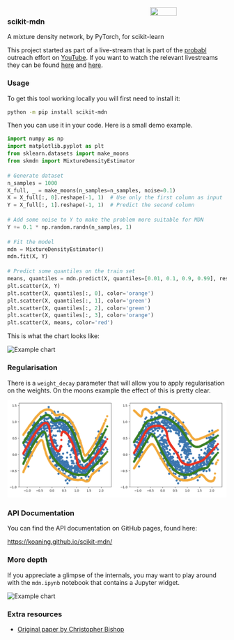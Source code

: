 <img src="docs/images/mix.png" width="35%" height="35%" align="right" />

### scikit-mdn

A mixture density network, by PyTorch, for scikit-learn

This project started as part of a live-stream that is part of the [probabl](https://probabl.ai/) outreach effort on [YouTube](https://www.youtube.com/channel/UCIat2Cdg661wF5DQDWTQAmg). If you want to watch the relevant livestreams they can be found [here](https://youtube.com/live/bPcI5bReUMQ) and [here](https://youtube.com/live/K0VY-5GuMCQ). 

### Usage

To get this tool working locally you will first need to install it:

```bash
python -m pip install scikit-mdn
```

Then you can use it in your code. Here is a small demo example.

```python
import numpy as np
import matplotlib.pyplot as plt
from sklearn.datasets import make_moons
from skmdn import MixtureDensityEstimator

# Generate dataset
n_samples = 1000
X_full, _ = make_moons(n_samples=n_samples, noise=0.1)
X = X_full[:, 0].reshape(-1, 1)  # Use only the first column as input
Y = X_full[:, 1].reshape(-1, 1)  # Predict the second column

# Add some noise to Y to make the problem more suitable for MDN
Y += 0.1 * np.random.randn(n_samples, 1)

# Fit the model
mdn = MixtureDensityEstimator()
mdn.fit(X, Y)

# Predict some quantiles on the train set 
means, quantiles = mdn.predict(X, quantiles=[0.01, 0.1, 0.9, 0.99], resolution=100000)
plt.scatter(X, Y)
plt.scatter(X, quantiles[:, 0], color='orange')
plt.scatter(X, quantiles[:, 1], color='green')
plt.scatter(X, quantiles[:, 2], color='green')
plt.scatter(X, quantiles[:, 3], color='orange')
plt.scatter(X, means, color='red')
```

This is what the chart looks like:

![Example chart](docs/demo.png)


### Regularisation 

There is a `weight_decay` parameter that will allow you to apply regularisation on the weights. On the moons example the effect of this is pretty clear. 

![](docs/images/regular.png)

### API Documentation

You can find the API documentation on GitHub pages, found here:

https://koaning.github.io/scikit-mdn/

### More depth

If you appreciate a glimpse of the internals, you may want to play around with the `mdn.ipynb` notebook that contains a Jupyter widget.

![Example chart](docs/images/interactive.gif)

### Extra resources

- [Original paper by Christopher Bishop](https://publications.aston.ac.uk/id/eprint/373/1/NCRG_94_004.pdf)
